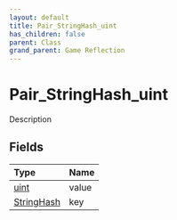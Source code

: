 ```yaml
---
layout: default
title: Pair_StringHash_uint
has_children: false
parent: Class
grand_parent: Game Reflection
---
```

# Pair_StringHash_uint
Description 

## Fields

| Type | Name |
|:----------|:--------------|
| [uint](/riftbreaker-wiki/docs/game-reflection/components/uint/) | value |
| [StringHash](/riftbreaker-wiki/docs/game-reflection/classes/string_hash/) | key |

